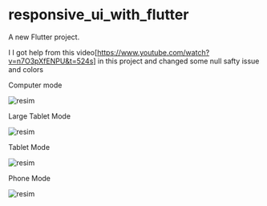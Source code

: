# responsive_ui_with_flutter

A new Flutter project.


I I got help from this video[https://www.youtube.com/watch?v=n7O3pXfENPU&t=524s] in this project
and changed some null safty issue and colors

Computer mode

![resim](https://user-images.githubusercontent.com/75750279/159357871-80f4e1fb-4d70-4a74-888e-29aeec5e3b2e.png)

Large Tablet Mode

![resim](https://user-images.githubusercontent.com/75750279/159358063-eb87ae05-55e1-4747-90eb-ccfabe3b1f8b.png)

Tablet Mode

![resim](https://user-images.githubusercontent.com/75750279/159358175-0cb68843-8627-4e5b-9b2f-4e0af0e1a82d.png)

Phone Mode

![resim](https://user-images.githubusercontent.com/75750279/159358297-88ae7156-ec30-4f46-a2ac-b073d37c2c10.png)
